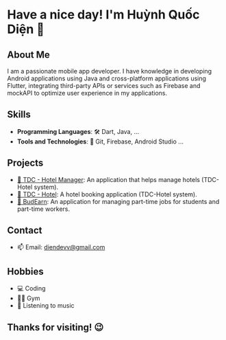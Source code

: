 # Have a nice day! I'm Huỳnh Quốc Diện 👋

## About Me
I am a passionate mobile app developer. I have knowledge in developing Android applications using Java and cross-platform applications using Flutter, integrating third-party APIs or services such as Firebase and mockAPI to optimize user experience in my applications.

## Skills

- **Programming Languages**: 🛠️ Dart, Java, ...
- **Tools and Technologies**: 🧰 Git, Firebase, Android Studio ...

## Projects

- [🏨 TDC - Hotel Manager](https://github.com/lamtung373/TDC-Hotel-Manager): An application that helps manage hotels (TDC-Hotel system).
- [🏩 TDC - Hotel](https://github.com/lamtung373/TDC-Hotel): A hotel booking application (TDC-Hotel system).
- [📅 BudEarn](https://github.com/diendev03/BudEarn): An application for managing part-time jobs for students and part-time workers.

## Contact

- 📫 Email: [diendevv@gmail.com](mailto:diendevv@gmail.com)

## Hobbies

- 💻 Coding
- 🏋️‍♀️ Gym
- 🎵 Listening to music

## Thanks for visiting! 😉
